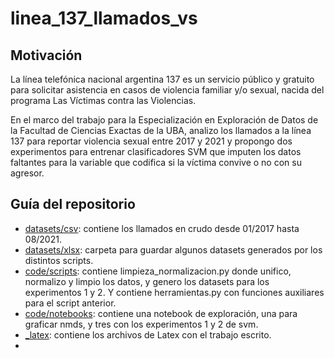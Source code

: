 # linea_137_llamados_vs

 ## Motivación

La línea telefónica nacional argentina 137 es un servicio público y gratuito para solicitar asistencia en casos de violencia familiar y/o sexual, nacida del programa Las Víctimas contra las Violencias.

En el marco del trabajo para la Especialización en Exploración de Datos de la Facultad de Ciencias Exactas de la UBA, analizo los llamados a la línea 137 para reportar violencia sexual entre 2017 y 2021 y propongo dos experimentos para entrenar clasificadores SVM que imputen los datos faltantes para la variable que codifica si la víctima convive o no con su agresor.

## Guía del repositorio

* [datasets/csv](/datasets/csv): contiene los llamados en crudo desde 01/2017 hasta 08/2021.
* [datasets/xlsx](/datasets/xlsx): carpeta para guardar algunos datasets generados por los distintos scripts.
* [code/scripts](/code/scripts): contiene limpieza_normalizacion.py donde unifico, normalizo y limpio los datos, y genero los datasets para los experimentos 1 y 2. Y contiene herramientas.py con funciones auxiliares para el script anterior.
* [code/notebooks](/code/notebooks): contiene una notebook de exploración, una para graficar nmds, y tres con los experimentos 1 y 2 de svm.
* [_latex](/_latex): contiene los archivos de Latex con el trabajo escrito.
* 

